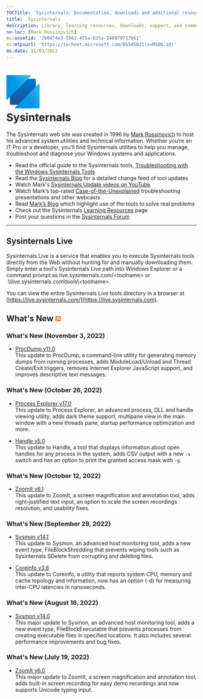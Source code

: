```yaml
---
TOCTitle: 'Sysinternals: Documentation, downloads and additional resources'
title:  Sysinternals
description: Library, learning resources, downloads, support, and community. Evaluate and find out how to install, deploy, and maintain Windows with Sysinternals utilities.
no-loc: [Mark Russinovich]
ms:assetid: '2b0d74e3-5962-455a-b35a-248979737b61'
ms:mtpsurl: 'https://technet.microsoft.com/Bb545021(v=MSDN.10)'
ms.date: 11/03/2022
---
```


# ![Sysinternals icon](media/index/Sysinternals.png)<br>Sysinternals
The Sysinternals web site was created in 1996 by [Mark Russinovich](https://blogs.technet.microsoft.com/markrussinovich/) to host his advanced system utilities and technical information. Whether you’re an IT Pro or a developer, you’ll find Sysinternals utilities to help you manage, troubleshoot and diagnose your Windows systems and applications.  
  -   Read the official guide to the Sysinternals tools, [Troubleshooting with the Windows Sysinternals Tools](~/resources/troubleshooting-book.md)
-   Read the [Sysinternals Blog](https://techcommunity.microsoft.com/t5/Sysinternals-Blog/bg-p/Sysinternals-Blog) for a detailed change feed of tool updates
-   Watch Mark's [Sysinternals Update videos on YouTube](https://www.youtube.com/playlist?list=PLhFhDWFYccZ_GvdJ11NZwaBAhwDCWmni_)
-   Watch Mark’s top-rated [Case-of-the-Unexplained](~/resources/webcasts.md) troubleshooting presentations and other webcasts
-   Read [Mark’s Blog](https://techcommunity.microsoft.com/t5/Windows-Blog-Archive/bg-p/Windows-Blog-Archive/label-name/Mark%20Russinovich) which highlight use of the tools to solve real problems
-   Check out the Sysinternals [Learning Resources](~/resources/index.md) page
-   Post your questions in the [Sysinternals Forum](https://aka.ms/sysint-forums)

---
## Sysinternals Live

Sysinternals Live is a service that enables you to execute Sysinternals tools directly from the Web without hunting for and manually downloading them. Simply enter a tool's Sysinternals Live path into Windows Explorer or a command prompt as live.sysinternals.com/&lt;toolname&gt; or  \\\\live.sysinternals.com\tools\\&lt;toolname&gt;.

You can view the entire Sysinternals Live tools directory in a browser at [https://live.sysinternals.com/](https://live.sysinternals.com).

## What's New [![RSS icon](media/index/rss.gif)](https://techcommunity.microsoft.com/plugins/custom/microsoft/o365/custom-blog-rss?board=Sysinternals-Blog)

### What's New (November 3, 2022)

- [ProcDump v11.0](~/downloads/procdump.md)  
This update to ProcDump, a command-line utility for generating memory dumps from running processes, adds ModuleLoad/Unload and Thread Create/Exit triggers, removes Internet Explorer JavaScript support, and improves descriptive text messages.

### What's New (October 26, 2022)

- [Process Explorer v17.0](~/downloads/process-explorer.md)  
This update to Process Explorer, an advanced process, DLL and handle viewing utility, adds dark theme support, multipane view in the main window with a new threads pane, startup performance optimization and more.

- [Handle v5.0](~/downloads/handle.md)  
This update to Handle, a tool that displays information about open handles for any process in the system, adds CSV output with a new `-v` switch and has an option to print the granted access mask with `-g`.

### What's New (October 12, 2022)

- [ZoomIt v6.1](~/downloads/zoomit.md)  
This update to ZoomIt, a screen magnification and annotation tool, adds right-justified text input, an option to scale the screen recordings resolution, and usability fixes.

### What's New (September 29, 2022)

- [Sysmon v14.1](~/downloads/sysmon.md)  
This update to Sysmon, an advanced host monitoring tool, adds a new event type, FileBlockShredding that prevents wiping tools such as Sysinternals SDelete from corrupting and deleting files.

- [Coreinfo v3.6](~/downloads/coreinfo.md)  
This update to Coreinfo, a utility that reports system CPU, memory and cache topology and information, now has an option (-d) for measuring inter-CPU latencies in nanoseconds.

### What's New (August 16, 2022)

- [Sysmon v14.0](~/downloads/sysmon.md)  
This major update to Sysmon, an advanced host monitoring tool, adds a new event type, FileBlockExecutable that prevents processes from creating executable files in specified locations. It also includes several performance improvements and bug fixes.

### What's New (July 19, 2022)

- [ZoomIt v6.0](~/downloads/zoomit.md)  
This major update to ZoomIt, a screen magnification and annotation tool, adds built-in screen recording for easy demo recordings and now supports Unicode typing input.
